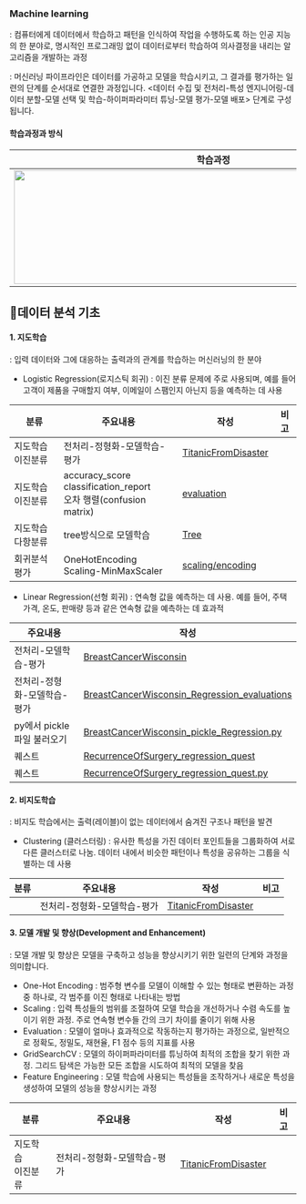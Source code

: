 ### Machine learning
: 컴퓨터에게 데이터에서 학습하고 패턴을 인식하여 작업을 수행하도록 하는 인공 지능의 한 분야로, 명시적인 프로그래밍 없이 데이터로부터 학습하여 의사결정을 내리는 알고리즘을 개발하는 과정

: 머신러닝 파이프라인은 데이터를 가공하고 모델을 학습시키고, 그 결과를 평가하는 일련의 단계를 순서대로 연결한 과정입니다. <데이터 수집 및 전처리-특성 엔지니어링-데이터 분할-모델 선택 및 학습-하이퍼파라미터 튜닝-모델 평가-모델 배포> 단계로 구성됩니다.
#### 학습과정과 방식
|학습과정|방식|
|---|---|
|<img src="https://github.com/aabchyein/study_AIs/assets/132973368/4c11c931-ea18-40d7-aacf-628f09745d57" width="700" height="200">|<img src="https://github.com/aabchyein/study_AIs/assets/132973368/e36b64ae-505d-41de-82f9-04b42521c89a" width="650" height="200">|
## 📄데이터 분석 기초
#### 1. 지도학습
: 입력 데이터와 그에 대응하는 출력과의 관계를 학습하는 머신러닝의 한 분야
- Logistic Regression(로지스틱 회귀) : 이진 분류 문제에 주로 사용되며, 예를 들어 고객이 제품을 구매할지 여부, 이메일이 스팸인지 아닌지 등을 예측하는 데 사용

|분류|주요내용|작성|비고|
|---|---|---|---|
|지도학습<br>이진분류|전처리-정형화-모델학습-평가|[TitanicFromDisaster](https://github.com/aabchyein/study_AIs/blob/main/datasets/codes/MLs/Classifications/TitanicFromDisaster.ipynb)||
|지도학습<br>이진분류|accuracy_score<br>classification_report<br>오차 행렬(confusion matrix)|[evaluation](https://github.com/aabchyein/study_AIs/blob/main/datasets/codes/MLs/Classifications/TitanicFromDisaster_evaluation.ipynb)||
|지도학습<br>다항분류|tree방식으로 모델학습|[Tree](https://github.com/aabchyein/study_AIs/blob/main/datasets/codes/MLs/Classifications/TitanicFromDisaster_Tree.ipynb)||
|회귀분석 평가|OneHotEncoding<br>Scaling-MinMaxScaler|[scaling/encoding](https://github.com/aabchyein/study_AIs/blob/main/datasets/codes/MLs/Classifications/TitanicFromDisaster_scaling_encoding.ipynb)||
- Linear Regression(선형 회귀) : 연속형 값을 예측하는 데 사용. 예를 들어, 주택 가격, 온도, 판매량 등과 같은 연속형 값을 예측하는 데 효과적

|주요내용|작성|
|---|---|
|전처리-모델학습-평가|[BreastCancerWisconsin](https://github.com/aabchyein/study_AIs/blob/main/datasets/codes/MLs/Regressions/BreastCancerWisconsin_Regression.ipynb)|
|전처리-정형화-모델학습-평가|[BreastCancerWisconsin_Regression_evaluations](https://github.com/aabchyein/study_AIs/blob/main/datasets/codes/MLs/Regressions/BreastCancerWisconsin_Regression_evaluations.ipynb)|
|py에서 pickle파일 불러오기|[BreastCancerWisconsin_pickle_Regression.py](https://github.com/aabchyein/study_AIs/blob/main/datasets/codes/MLs/Regressions/BreastCancerWisconsin_pickle_Regression.py)|
|퀘스트|[RecurrenceOfSurgery_regression_quest](https://github.com/aabchyein/study_AIs/blob/main/datasets/codes/MLs/Regressions/RecurrenceOfSurgery_regression_quest.ipynb)|
|퀘스트|[RecurrenceOfSurgery_regression_quest.py](https://github.com/aabchyein/study_AIs/blob/main/datasets/codes/MLs/Regressions/RecurrenceOfSurgery_regression_quest.py)|


#### 2. 비지도학습
: 비지도 학습에서는 출력(레이블)이 없는 데이터에서 숨겨진 구조나 패턴을 발견
- Clustering (클러스터링) : 유사한 특성을 가진 데이터 포인트들을 그룹화하여 서로 다른 클러스터로 나눔. 데이터 내에서 비슷한 패턴이나 특성을 공유하는 그룹을 식별하는 데 사용

|분류|주요내용|작성|비고|
|---|---|---|---|
||전처리-정형화-모델학습-평가|[TitanicFromDisaster](https://github.com/aabchyein/study_AIs/blob/main/datasets/codes/MLs/Classifications/TitanicFromDisaster.ipynb)||

#### 3. 모델 개발 및 향상(Development and Enhancement)
: 모델 개발 및 향상은 모델을 구축하고 성능을 향상시키기 위한 일련의 단계와 과정을 의미합니다.
- One-Hot Encoding : 범주형 변수를 모델이 이해할 수 있는 형태로 변환하는 과정 중 하나로, 각 범주를 이진 형태로 나타내는 방법
- Scaling : 입력 특성들의 범위를 조절하여 모델 학습을 개선하거나 수렴 속도를 높이기 위한 과정. 주로 연속형 변수들 간의 크기 차이를 줄이기 위해 사용
- Evaluation : 모델이 얼마나 효과적으로 작동하는지 평가하는 과정으로, 일반적으로 정확도, 정밀도, 재현율, F1 점수 등의 지표를 사용
- GridSearchCV : 모델의 하이퍼파라미터를 튜닝하여 최적의 조합을 찾기 위한 과정. 그리드 탐색은 가능한 모든 조합을 시도하여 최적의 모델을 찾음
- Feature Engineering : 모델 학습에 사용되는 특성들을 조작하거나 새로운 특성을 생성하여 모델의 성능을 향상시키는 과정

|분류|주요내용|작성|비고|
|---|---|---|---|
|지도학습<br>이진분류|전처리-정형화-모델학습-평가|[TitanicFromDisaster](https://github.com/aabchyein/study_AIs/blob/main/datasets/codes/MLs/Classifications/TitanicFromDisaster.ipynb)||

